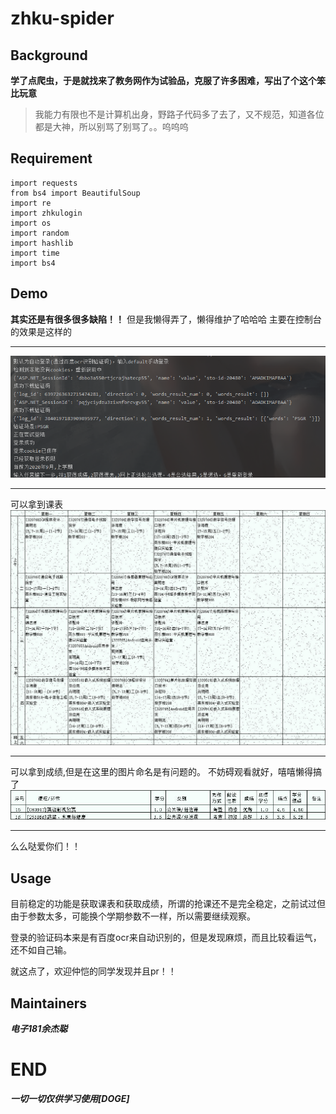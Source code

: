 # zhku-spider
## Background
__学了点爬虫，于是就找来了教务网作为试验品，克服了许多困难，写出了个这个笨比玩意__
> 我能力有限也不是计算机出身，野路子代码多了去了，又不规范，知道各位都是大神，所以别骂了别骂了。。呜呜呜
## Requirement
```
import requests
from bs4 import BeautifulSoup
import re
import zhkulogin
import os
import random
import hashlib
import time
import bs4
```
## Demo
__其实还是有很多很多缺陷！！__
但是我懒得弄了，懒得维护了哈哈哈
主要在控制台的效果是这样的
***
![image](image/效果.png)
***
可以拿到课表
![image](image/20200.jpg)
***
可以拿到成绩,但是在这里的图片命名是有问题的。
不妨碍观看就好，嘻嘻懒得搞了
![image](image/第6个学期的成绩.jpg)
***
么么哒爱你们！！


## Usage
目前稳定的功能是获取课表和获取成绩，所谓的抢课还不是完全稳定，之前试过但由于参数太多，可能换个学期参数不一样，所以需要继续观察。

登录的验证码本来是有百度ocr来自动识别的，但是发现麻烦，而且比较看运气，还不如自己输。

就这点了，欢迎仲恺的同学发现并且pr！！

## Maintainers
___电子181余杰聪___
# END
___一切一切仅供学习使用[DOGE]___
